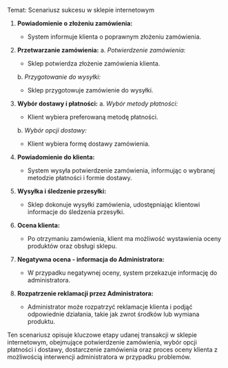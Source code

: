 Temat: Scenariusz sukcesu w sklepie internetowym

1. **Powiadomienie o złożeniu zamówienia:**
   - System informuje klienta o poprawnym złożeniu zamówienia.

2. **Przetwarzanie zamówienia:**
   a. *Potwierdzenie zamówienia:*
      - Sklep potwierdza złożenie zamówienia klienta.

   b. *Przygotowanie do wysyłki:*
      - Sklep przygotowuje zamówienie do wysyłki.

3. **Wybór dostawy i płatności:**
   a. *Wybór metody płatności:*
      - Klient wybiera preferowaną metodę płatności.

   b. *Wybór opcji dostawy:*
      - Klient wybiera formę dostawy zamówienia.

4. **Powiadomienie do klienta:**
   - System wysyła potwierdzenie zamówienia, informując o wybranej metodzie płatności i formie dostawy.

5. **Wysyłka i śledzenie przesyłki:**
   - Sklep dokonuje wysyłki zamówienia, udostępniając klientowi informacje do śledzenia przesyłki.

6. **Ocena klienta:**
   - Po otrzymaniu zamówienia, klient ma możliwość wystawienia oceny produktów oraz obsługi sklepu.

7. **Negatywna ocena - informacja do Administratora:**
   - W przypadku negatywnej oceny, system przekazuje informację do administratora.

8. **Rozpatrzenie reklamacji przez Administratora:**
   - Administrator może rozpatrzyć reklamacje klienta i podjąć odpowiednie działania, takie jak zwrot środków lub wymiana produktu.

Ten scenariusz opisuje kluczowe etapy udanej transakcji w sklepie internetowym, obejmujące potwierdzenie zamówienia, wybór opcji płatności i dostawy, dostarczenie zamówienia oraz proces oceny klienta z możliwością interwencji administratora w przypadku problemów.